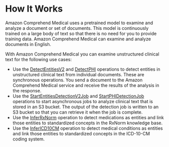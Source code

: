 # How It Works<a name="how-medical-works"></a>

Amazon Comprehend Medical uses a pretrained model to examine and analyze a document or set of documents\. This model is continuously trained on a large body of text so that there is no need for you to provide training data\. Amazon Comprehend Medical can examine and analyze documents in English\.

With Amazon Comprehend Medical you can examine unstructured clinical text for the following use cases:
+ Use the [DetectEntitiesV2](API_medical_DetectEntitiesV2.md) and [DetectPHI](API_medical_DetectPHI.md) operations to detect entities in unstructured clinical text from individual documents\. These are synchronous operations\. You send a document to the Amazon Comprehend Medical service and receive the results of the analysis in the response\. 
+  Use the [StartEntitiesDetectionV2Job](API_medical_StartEntitiesDetectionV2Job.md) and [StartPHIDetectionJob](API_medical_StartPHIDetectionJob.md) operations to start asynchronous jobs to analyze clinical text that is stored in an S3 bucket\. The output of the detection job is written to an S3 bucket so that you can retrieve it when the job is complete\.
+  Use the [InferRxNorm](API_medical_InferRxNorm.md) operation to detect medications as entities and link those entities to standardized concepts in the RxNorm knowledge base\.
+  Use the [InferICD10CM](API_medical_InferICD10CM.md) operation to detect medical conditions as entities and link those entities to standardized concepts in the ICD\-10\-CM coding system\.